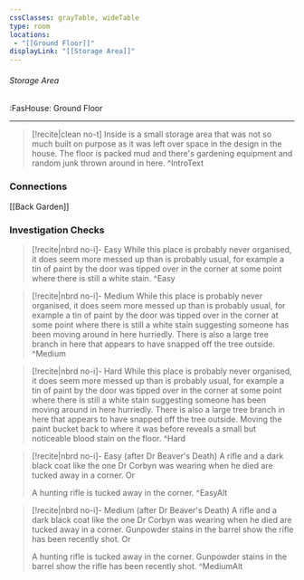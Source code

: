 ```yaml
---
cssClasses: grayTable, wideTable
type: room
locations:
 - "[[Ground Floor]]"
displayLink: "[[Storage Area]]"
---
```

###### Storage Area
<span class="sub2">:FasHouse: Ground Floor</span>

---

> [!recite|clean no-t]
>	Inside is a small storage area that was not so much built on purpose as it was left over space in the design in the house. The floor is packed mud and there's gardening equipment and random junk thrown around in here.
>^IntroText
	
### Connections
[[Back Garden]]

### Investigation Checks

> [!recite|nbrd no-i]- Easy
>	While this place is probably never organised, it does seem more messed up than is probably usual, for example a tin of paint by the door was tipped over in the corner at some point where there is still a white stain.
>^Easy

> [!recite|nbrd no-i]- Medium
>	While this place is probably never organised, it does seem more messed up than is probably usual, for example a tin of paint by the door was tipped over in the corner at some point where there is still a white stain suggesting someone has been moving around in here hurriedly. There is also a large tree branch in here that appears to have snapped off the tree outside.
>^Medium

> [!recite|nbrd no-i]- Hard
>	While this place is probably never organised, it does seem more messed up than is probably usual, for example a tin of paint by the door was tipped over in the corner at some point where there is still a white stain suggesting someone has been moving around in here hurriedly. There is also a large tree branch in here that appears to have snapped off the tree outside. Moving the paint bucket back to where it was before reveals a small but noticeable blood stain on the floor.
>^Hard

> [!recite|nbrd no-i]- Easy (after Dr Beaver's Death)
>	A rifle and a dark black coat like the one Dr Corbyn was wearing when he died are tucked away in a corner.
> Or
>
>	A hunting rifle is tucked away in the corner.
>^EasyAlt

> [!recite|nbrd no-i]- Medium (after Dr Beaver's Death)
>	A rifle and a dark black coat like the one Dr Corbyn was wearing when he died are tucked away in a corner. Gunpowder stains in the barrel show the rifle has been recently shot.
> Or
>
>	A hunting rifle is tucked away in the corner. Gunpowder stains in the barrel show the rifle has been recently shot.
>^MediumAlt

